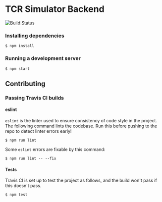 # TCR Simulator Backend

[![Build Status](https://travis-ci.com/TCR-Simulator/TCR-Backend.svg?branch=master)](https://travis-ci.com/TCR-Simulator/TCR-Backend)

### Installing dependencies

```
$ npm install
```

### Running a development server

```
$ npm start
```

## Contributing

### Passing Travis CI builds

#### eslint

`eslint` is the linter used to ensure consistency of code style in the project.
The following command lints the codebase. Run this before pushing to the repo to detect linter errors early!

```
$ npm run lint
```

Some `eslint` errors are fixable by this command:

```
$ npm run lint -- --fix
```

#### Tests

Travis CI is set up to test the project as follows, and the build won't pass if this doesn't pass.

```
$ npm test
```
